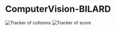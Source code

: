 # ComputerVision-BILARD

![Tracker of collsions](https://github.com/Seszel/ComputerVision-BILARD/blob/main/gifs/video_tracker_collision.gif)
![Tracker of score](https://github.com/Seszel/ComputerVision-BILARD/blob/main/gifs/video_tracker_score.gif)
